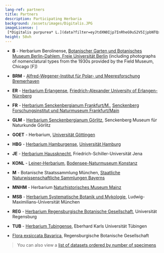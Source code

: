 ```yaml
---
lang-ref: partners
title: Partners
description: Participating Herbaria
background: /assets/images/Digitalis.JPG
imageLicense: |
 [*Digitalis purpurea* L.](data?filter=eyJtdXN0Ijp7InRheG9uS2V5IjpbNTQxNDk5NV19fQ&view=TABLE); photo by [Wolf-Henning Kusber](https://www.bgbm.org/en/staff/wolf-henning-kusber)
height: 50vh
---
```


* **B** - Herbarium Berolinense, [Botanischer Garten und Botanisches Museum Berlin-Dahlem, Freie Universität Berlin](https://www.gbif.org/publisher/57254bd0-8256-11d8-b7ed-b8a03c50a862) (including photographs of nomenclatural types from the 1930s provided by the Field Museum, Chicago [F])

* **BRM** - [Alfred-Wegener-Institut für Polar- und Meeresforschung Bremerhaven](https://www.gbif.org/publisher/497688a0-59d6-11db-893e-b8a03c50a862)

* **ER** - [Herbarium Erlangense](https://www.gbif.org/dataset/ec81f6d4-e92f-480c-a73a-a4b71ba435cc), [Friedrich-Alexander University of Erlangen-Nürnberg](https://www.gbif.org/publisher/833f0d81-717d-4f11-95b0-0f738545adad)

* **FR** - [Herbarium Senckenbergianum Frankfurt/M.](https://www.gbif.org/dataset/966426ce-f762-11e1-a439-00145eb45e9a), [Senckenberg Forschungsinstitut und Naturmuseum Frankfurt/Main](https://www.gbif.org/publisher/c76cf030-2a95-11da-9cc1-b8a03c50a862)

* **GLM** - [Herbarium Senckenbergianum Görlitz](https://www.gbif.org/dataset/857cea12-f762-11e1-a439-00145eb45e9a), Senckenberg Museum für Naturkunde Görlitz

* **GOET** - Herbarium, [Universität Göttingen](https://www.gbif.org/publisher/59c81290-df0e-11d8-b22e-b8a03c50a862)

* **HBG** - [Herbarium Hamburgense](https://www.gbif.org/dataset/85c667c8-f762-11e1-a439-00145eb45e9a), [Universität Hamburg](https://www.gbif.org/publisher/f739aef0-8a5b-11d9-bc8d-b8a03c50a862)

* **JE** - [Herbarium Haussknecht](https://www.gbif.org/dataset/ee0e7875-8fbc-4cd8-a6a8-65f4a871e2ea), Friedrich-Schiller-Universität Jena

* **KONL** - [Leiner-Herbarium](https://www.gbif.org/dataset/81332e30-f762-11e1-a439-00145eb45e9a), [Bodensee-Naturmuseum Konstanz](https://www.gbif.org/publisher/bfb257e0-b415-11da-967e-b8a03c50a862)

* **M** - Botanische Staatssammlung München, [Staatliche Naturwissenschaftliche Sammlungen Bayerns](https://www.gbif.org/publisher/0674aea0-a7e1-11d8-9534-b8a03c50a862)

* **MNHM** - Herbarium [Naturhistorisches Museum Mainz](https://www.gbif.org/publisher/33aecde5-7e13-4272-9cb7-f4f3b0eb820c)

* **MSB** - [Herbarium Systematische Botanik und Mykologie](https://www.gbif.org/dataset/7b9c52da-f762-11e1-a439-00145eb45e9a), Ludwig-Maximilians-Universität München

* **REG** - [Herbarium Regensburgische Botanische Gesellschaft](https://www.gbif.org/dataset/02d03809-ca95-40a8-8767-3af423d1b5af), Universität Regensburg

* **TUB** - [Herbarium Tubingense](https://www.gbif.org/dataset/ab1de8e9-8a18-4ffe-b2c6-e13ffbec3e7e), Eberhard Karls Universität Tübingen

* [Flora exsiccata Bavarica](https://www.gbif.org/dataset/856f13d8-f762-11e1-a439-00145eb45e9a), Regensburgische Botanische Gesellschaft

> You can also view a [list of datasets ordered by number of specimens](data?view=DATASETS)

